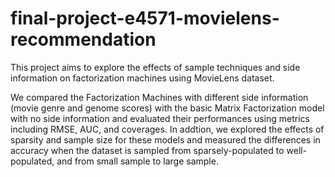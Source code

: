 # final-project-e4571-movielens-recommendation

This project aims to explore the effects of sample techniques and side information on factorization machines using MovieLens dataset.

We compared the Factorization Machines with different side information (movie genre and genome scores) with the basic Matrix Factorization model with no side information and evaluated their performances using metrics including RMSE, AUC, and coverages. In addtion, we explored the effects of sparsity and sample size for these models and measured the differences in  accuracy when the dataset is sampled from sparsely-populated to well-populated, and from small sample to large sample.
